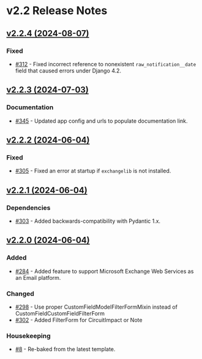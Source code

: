 # v2.2 Release Notes

<!-- towncrier release notes start -->

## [v2.2.4 (2024-08-07)](https://github.com/nautobot/nautobot-app-circuit-maintenance/releases/tag/v2.2.4)

### Fixed

- [#312](https://github.com/nautobot/nautobot-app-circuit-maintenance/issues/312) - Fixed incorrect reference to nonexistent `raw_notification__date` field that caused errors under Django 4.2.

## [v2.2.3 (2024-07-03)](https://github.com/nautobot/nautobot-app-circuit-maintenance/releases/tag/v2.2.3)

### Documentation

- [#345](https://github.com/nautobot/nautobot-app-circuit-maintenance/issues/345) - Updated app config and urls to populate documentation link.

## [v2.2.2 (2024-06-04)](https://github.com/nautobot/nautobot-app-circuit-maintenance/releases/tag/v2.2.2)

### Fixed

- [#305](https://github.com/nautobot/nautobot-app-circuit-maintenance/issues/305) - Fixed an error at startup if `exchangelib` is not installed.

## [v2.2.1 (2024-06-04)](https://github.com/nautobot/nautobot-app-circuit-maintenance/releases/tag/v2.2.1)

### Dependencies

- [#303](https://github.com/nautobot/nautobot-app-circuit-maintenance/issues/303) - Added backwards-compatibility with Pydantic 1.x.

## [v2.2.0 (2024-06-04)](https://github.com/nautobot/nautobot-app-circuit-maintenance/releases/tag/v2.2.0)

### Added

- [#284](https://github.com/nautobot/nautobot-app-circuit-maintenance/issues/284) - Added feature to support Microsoft Exchange Web Services as an Email platform.

### Changed

- [#298](https://github.com/nautobot/nautobot-app-circuit-maintenance/issues/298) - Use proper CustomFieldModelFilterFormMixin instead of CustomFieldCustomFieldFilterForm
- [#302](https://github.com/nautobot/nautobot-app-circuit-maintenance/issues/302) - Added FilterForm for CircuitImpact or Note

### Housekeeping

- [#8](https://github.com/nautobot/nautobot-app-circuit-maintenance/issues/8) - Re-baked from the latest template.
